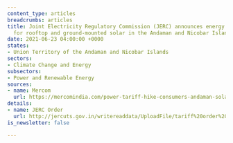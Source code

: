 ```yaml
---
content_type: articles
breadcrumbs: articles
title: Joint Electricity Regulatory Commission (JERC) announces energy and fixed charges
  for rooftop and ground-mounted solar in the Andaman and Nicobar Islands
date: 2021-06-23 04:00:00 +0000
states:
- Union Territory of the Andaman and Nicobar Islands
sectors:
- Climate Change and Energy
subsectors:
- Power and Renewable Energy
sources:
- name: Mercom
  url: https://mercomindia.com/power-tariff-hike-consumers-andaman-solar/
details:
- name: JERC Order
  url: http://jercuts.gov.in/writereaddata/UploadFile/tariff%20order%20andaman_1857.pdf
is_newsletter: false

---
```

